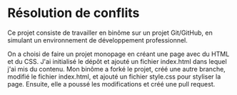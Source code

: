 
# Résolution de conflits

Ce projet consiste de travailler en binôme sur un projet Git/GitHub, en simulant un environnement de
développement professionnel.

On a choisi de faire un projet monopage en créant une page avec du HTML et du CSS. J'ai initialisé le dépôt et ajouté un fichier index.html dans lequel j'ai mis du contenu. Mon binôme a forké le projet, créé une autre branche, modifié le fichier index.html, et ajouté un fichier style.css pour styliser la page. Ensuite, elle a poussé les modifications et créé une pull request.